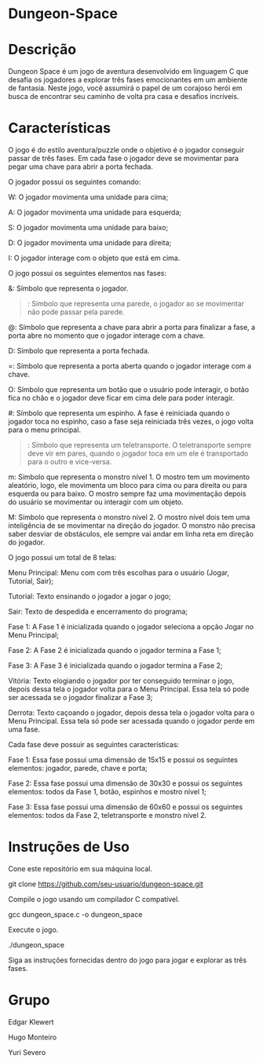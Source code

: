 # Dungeon-Space

# Descrição

Dungeon Space é um jogo de aventura desenvolvido em linguagem C que desafia os jogadores a explorar três fases emocionantes em um ambiente de fantasia. Neste jogo, você assumirá o papel de um corajoso herói em busca de encontrar seu caminho de volta pra casa e desafios incríveis.

# Características

O jogo é do estilo aventura/puzzle onde o objetivo é o jogador conseguir passar de três fases. Em cada fase o jogador deve se movimentar para pegar uma chave para abrir a porta fechada.

O jogador possui os seguintes comando:

W: O jogador movimenta uma unidade para cima;

A: O jogador movimenta uma unidade para esquerda;

S: O jogador movimenta uma unidade para baixo;

D: O jogador movimenta uma unidade para direita;

I: O jogador interage com o objeto que está em cima.

O jogo possui os seguintes elementos nas fases:

&: Símbolo que representa o jogador.

>: Símbolo que representa uma parede, o jogador ao se movimentar não pode passar pela parede.

@: Símbolo que representa a chave para abrir a porta para finalizar a fase, a porta abre no momento que o jogador interage com a chave.

D: Símbolo que representa a porta fechada.

=: Símbolo que representa a porta aberta quando o jogador interage com a chave.

O: Símbolo que representa um botão que o usuário pode interagir, o botão fica no chão e o jogador deve ficar em cima dele para poder interagir.

#: Símbolo que representa um espinho. A fase é reiniciada quando o jogador toca no espinho, caso a fase seja reiniciada três vezes, o jogo volta para o menu principal.

> : Símbolo que representa um teletransporte. O teletransporte sempre deve vir em pares, quando o jogador toca em um ele é transportado para o outro e vice-versa.

m: Símbolo que representa o monstro nível 1. O mostro tem um movimento aleatório, logo, ele movimenta um bloco para cima ou para direita ou para esquerda ou para baixo. O mostro sempre faz uma movimentação depois do usuário se movimentar ou interagir com um objeto.

M: Símbolo que representa o monstro nível 2. O mostro nível dois tem uma inteligência de se movimentar na direção do jogador. O    monstro não precisa saber desviar de obstáculos, ele sempre vai andar em linha reta em direção do jogador.

O jogo possui um total de 8 telas:

Menu Principal: Menu com com três escolhas para o usuário (Jogar, Tutorial, Sair);

Tutorial: Texto ensinando o jogador a jogar o jogo;

Sair: Texto de despedida e encerramento do programa;

Fase 1: A Fase 1 é inicializada quando o jogador seleciona a opção Jogar no Menu Principal;

Fase 2: A Fase 2 é inicializada quando o jogador termina a Fase 1;

Fase 3: A Fase 3 é inicializada quando o jogador termina a Fase 2;

Vitória: Texto elogiando o jogador por ter conseguido terminar o jogo, depois dessa tela o jogador volta para o Menu Principal. Essa tela só pode ser acessada se o jogador finalizar a Fase 3;

Derrota: Texto caçoando o jogador, depois dessa tela o jogador volta para o Menu Principal. Essa tela só pode ser acessada quando o jogador perde em uma fase.

Cada fase deve possuir as seguintes características:

Fase 1: Essa fase possui uma dimensão de 15x15 e possui os seguintes elementos: jogador, parede, chave e porta;

Fase 2: Essa fase possui uma dimensão de 30x30 e possui os seguintes elementos: todos da Fase 1, botão, espinhos e
   mostro nível 1;
   
Fase 3: Essa fase possui uma dimensão de 60x60 e possui os seguintes elementos: todos da Fase 2, teletransporte e monstro nível 2.

# Instruções de Uso

Cone este repositório em sua máquina local.

git clone https://github.com/seu-usuario/dungeon-space.git 

Compile o jogo usando um compilador C compatível.

gcc dungeon_space.c -o dungeon_space 

Execute o jogo.

./dungeon_space 

Siga as instruções fornecidas dentro do jogo para jogar e explorar as três fases.

# Grupo
Edgar Klewert

Hugo Monteiro

Yuri Severo
